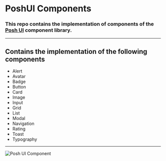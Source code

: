# PoshUI Components

### This repo contains the implementation of components of the [Posh UI](https://github.com/hsnice16/PoshUI-Documentation) component library.

---

## Contains the implementation of the following components

- Alert
- Avatar
- Badge
- Button
- Card
- Image
- Input
- Grid
- List
- Modal
- Navigation
- Rating
- Toast
- Typography

---

![Posh UI Component](assets/gifs/poshui-comp.gif)